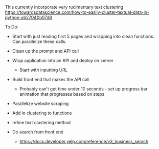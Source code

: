 
This currently incorporate very rudimentary text clustering https://towardsdatascience.com/how-to-easily-cluster-textual-data-in-python-ab27040b07d8

To Do:
* Start with just reading first 5 pages and wrapping into clean functions. Can parallelize these calls.
* Clean up the prompt and API call

* Wrap application into an API and deploy on server
  * Start with inputting URL
* Build front end that makes the API call
  * Probably can't get time under 10 seconds - set up progress bar animation that progresses based on steps

* Parallelize website scraping
* Add in clustering to functions
* refine text clustering method 
* Do search from front end
  * https://docs.developer.yelp.com/reference/v3_business_search